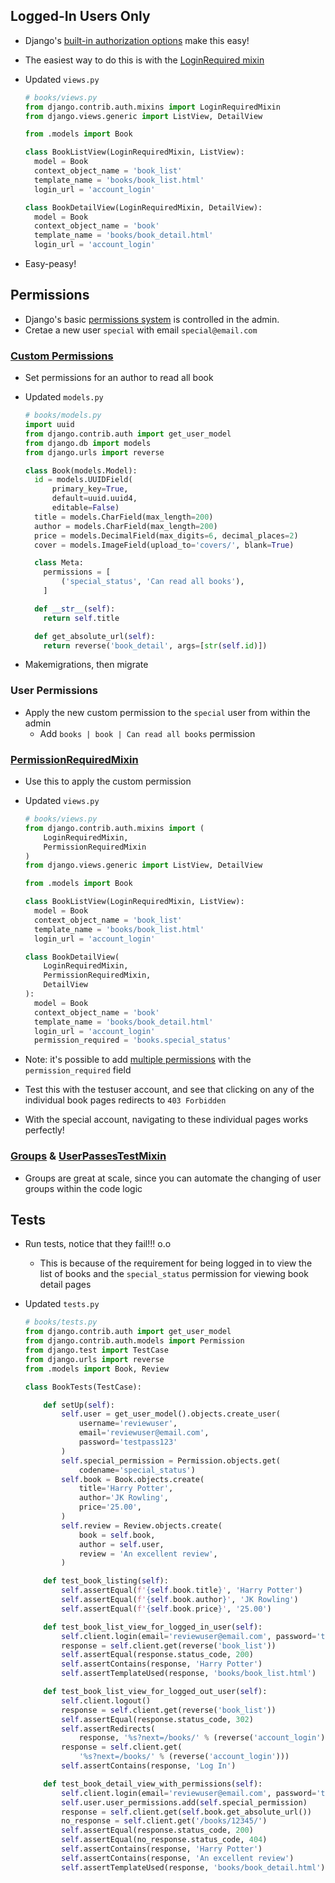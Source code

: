 ## Logged-In Users Only

- Django's [built-in authorization options](https://docs.djangoproject.com/en/2.2/topics/auth/default/#permissions-and-authorization) make this easy!
- The easiest way to do this is with the [LoginRequired mixin](https://docs.djangoproject.com/en/2.2/topics/auth/default/#the-login-required-decorator)
- Updated `views.py`

    ```python
    # books/views.py
    from django.contrib.auth.mixins import LoginRequiredMixin
    from django.views.generic import ListView, DetailView

    from .models import Book

    class BookListView(LoginRequiredMixin, ListView):
      model = Book
      context_object_name = 'book_list'
      template_name = 'books/book_list.html'
      login_url = 'account_login'

    class BookDetailView(LoginRequiredMixin, DetailView):
      model = Book
      context_object_name = 'book'
      template_name = 'books/book_detail.html'
      login_url = 'account_login'
    ```

- Easy-peasy!

## Permissions

- Django's basic [permissions system](https://docs.djangoproject.com/en/2.2/topics/auth/default/#permissions-and-authorization) is controlled in the admin.
- Cretae a new user `special` with email `special@email.com`

### [Custom Permissions](https://docs.djangoproject.com/en/2.2/topics/auth/customizing/#custom-permissions)

- Set permissions for an author to read all book
- Updated `models.py`

    ```python
    # books/models.py
    import uuid
    from django.contrib.auth import get_user_model
    from django.db import models
    from django.urls import reverse

    class Book(models.Model):
      id = models.UUIDField(
          primary_key=True,
          default=uuid.uuid4,
          editable=False)
      title = models.CharField(max_length=200)
      author = models.CharField(max_length=200)
      price = models.DecimalField(max_digits=6, decimal_places=2)
      cover = models.ImageField(upload_to='covers/', blank=True)

      class Meta:
        permissions = [
            ('special_status', 'Can read all books'),
        ]

      def __str__(self):
        return self.title

      def get_absolute_url(self):
        return reverse('book_detail', args=[str(self.id)])
    ```

- Makemigrations, then migrate

### User Permissions

- Apply the new custom permission to the `special` user from within the admin
    - Add `books | book | Can read all books` permission

### [PermissionRequiredMixin](https://docs.djangoproject.com/en/2.2/topics/auth/default/#the-permissionrequiredmixin-mixin)

- Use this to apply the custom permission
- Updated `views.py`

    ```python
    # books/views.py
    from django.contrib.auth.mixins import (
        LoginRequiredMixin,
        PermissionRequiredMixin
    )
    from django.views.generic import ListView, DetailView

    from .models import Book

    class BookListView(LoginRequiredMixin, ListView):
      model = Book
      context_object_name = 'book_list'
      template_name = 'books/book_list.html'
      login_url = 'account_login'

    class BookDetailView(
        LoginRequiredMixin,
        PermissionRequiredMixin,
        DetailView
    ):
      model = Book
      context_object_name = 'book'
      template_name = 'books/book_detail.html'
      login_url = 'account_login'
      permission_required = 'books.special_status'
    ```

- Note: it's possible to add [multiple permissions](https://docs.djangoproject.com/en/2.2/topics/auth/default/#the-permissionrequiredmixin-mixin) with the `permission_required` field
- Test this with the testuser account, and see that clicking on any of the individual book pages redirects to `403 Forbidden`
- With the special account, navigating to these individual pages works perfectly!

### [Groups](https://docs.djangoproject.com/en/2.2/topics/auth/default/#groups) & [UserPassesTestMixin](https://docs.djangoproject.com/en/2.2/topics/auth/default/#django.contrib.auth.mixins.UserPassesTestMixin)

- Groups are great at scale, since you can automate the changing of user groups within the code logic

## Tests

- Run tests, notice that they fail!!! o.o
    - This is because of the requirement for being logged in to view the list of books and the `special_status` permission for viewing book detail pages
- Updated `tests.py`

    ```python
    # books/tests.py
    from django.contrib.auth import get_user_model
    from django.contrib.auth.models import Permission
    from django.test import TestCase
    from django.urls import reverse
    from .models import Book, Review

    class BookTests(TestCase):

        def setUp(self):
            self.user = get_user_model().objects.create_user(
                username='reviewuser',
                email='reviewuser@email.com',
                password='testpass123'
            )
            self.special_permission = Permission.objects.get(
                codename='special_status')
            self.book = Book.objects.create(
                title='Harry Potter',
                author='JK Rowling',
                price='25.00',
            )
            self.review = Review.objects.create(
                book = self.book,
                author = self.user,
                review = 'An excellent review',
            )

        def test_book_listing(self):
            self.assertEqual(f'{self.book.title}', 'Harry Potter')
            self.assertEqual(f'{self.book.author}', 'JK Rowling')
            self.assertEqual(f'{self.book.price}', '25.00')

        def test_book_list_view_for_logged_in_user(self):
            self.client.login(email='reviewuser@email.com', password='testpass123')
            response = self.client.get(reverse('book_list'))
            self.assertEqual(response.status_code, 200)
            self.assertContains(response, 'Harry Potter')
            self.assertTemplateUsed(response, 'books/book_list.html')

        def test_book_list_view_for_logged_out_user(self):
            self.client.logout()
            response = self.client.get(reverse('book_list'))
            self.assertEqual(response.status_code, 302)
            self.assertRedirects(
                response, '%s?next=/books/' % (reverse('account_login')))
            response = self.client.get(
                '%s?next=/books/' % (reverse('account_login')))
            self.assertContains(response, 'Log In')

        def test_book_detail_view_with_permissions(self):
            self.client.login(email='reviewuser@email.com', password='testpass123')
            self.user.user_permissions.add(self.special_permission)
            response = self.client.get(self.book.get_absolute_url())
            no_response = self.client.get('/books/12345/')
            self.assertEqual(response.status_code, 200)
            self.assertEqual(no_response.status_code, 404)
            self.assertContains(response, 'Harry Potter')
            self.assertContains(response, 'An excellent review')
            self.assertTemplateUsed(response, 'books/book_detail.html')
    ```